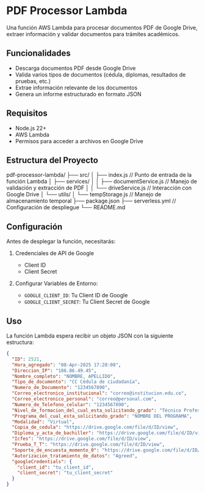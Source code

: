 # PDF Processor Lambda

Una función AWS Lambda para procesar documentos PDF de Google Drive, extraer información y validar documentos para trámites académicos.

## Funcionalidades

- Descarga documentos PDF desde Google Drive
- Valida varios tipos de documentos (cédula, diplomas, resultados de pruebas, etc.)
- Extrae información relevante de los documentos
- Genera un informe estructurado en formato JSON

## Requisitos

- Node.js 22+
- AWS Lambda
- Permisos para acceder a archivos en Google Drive

## Estructura del Proyecto
pdf-processor-lambda/
├── src/
│   ├── index.js                 // Punto de entrada de la función Lambda
│   ├── services/
│   │   ├── documentService.js   // Manejo de validación y extracción de PDF
│   │   └── driveService.js      // Interacción con Google Drive
│   └── utils/
│       └── tempStorage.js       // Manejo de almacenamiento temporal
├── package.json
├── serverless.yml               // Configuración de despliegue
└── README.md

## Configuración

Antes de desplegar la función, necesitarás:

1. Credenciales de API de Google
   - Client ID
   - Client Secret

2. Configurar Variables de Entorno:
   - `GOOGLE_CLIENT_ID`: Tu Client ID de Google
   - `GOOGLE_CLIENT_SECRET`: Tu Client Secret de Google

## Uso

La función Lambda espera recibir un objeto JSON con la siguiente estructura:

```json
{
  "ID": 2521,
  "Hora_agregado": "08-Apr-2025 17:28:08",
  "Direccion_IP": "186.86.49.45",
  "Nombre_completo": "NOMBRE, APELLIDO",
  "Tipo_de_documento": "CC Cédula de ciudadanía",
  "Numero_de_Documento": "1234567890",
  "Correo_electronico_institucional": "correo@institucion.edu.co",
  "Correo_electronico_personal": "correo@personal.com",
  "Numero_de_Telefono_celular": "1234567890",
  "Nivel_de_formacion_del_cual_esta_solicitando_grado": "Técnico Profesional",
  "Programa_del_cual_esta_solicitando_grado": "NOMBRE DEL PROGRAMA",
  "Modalidad": "Virtual",
  "Copia_de_cedula": "https://drive.google.com/file/d/ID/view",
  "Diploma_y_acta_de_bachiller": "https://drive.google.com/file/d/ID/view",
  "Icfes": "https://drive.google.com/file/d/ID/view",
  "Prueba_T_T": "https://drive.google.com/file/d/ID/view",
  "Soporte_de_encuesta_momento_0": "https://drive.google.com/file/d/ID/view",
  "Autorizacion_tratamiento_de_datos": "Agreed",
  "googleCredentials": {
    "client_id": "tu_client_id",
    "client_secret": "tu_client_secret"
  }
}